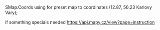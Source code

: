 SMap.Coords using for preset map to coordinates (12.87, 50.23 Karlovy Vary);

if something specials needed
https://api.mapy.cz/view?page=instruction